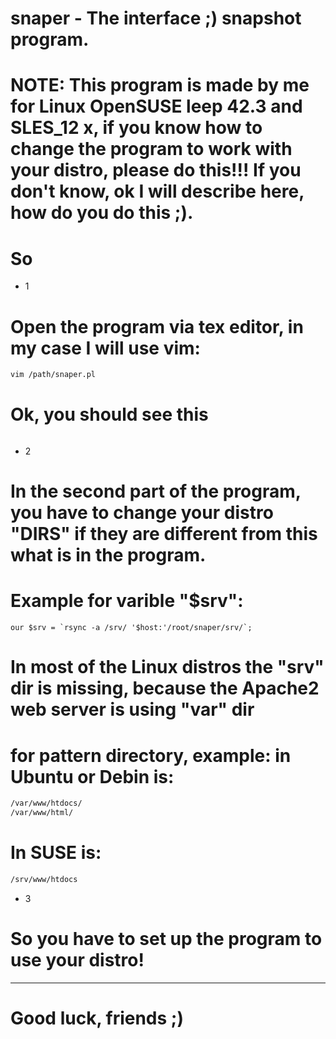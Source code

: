 # snaper - The interface ;) snapshot program.


# NOTE: This program is made by me for Linux OpenSUSE leep 42.3 and SLES_12 x, if you know how to change the program to work with your distro, please do this!!! If you don't know, ok I will describe here, how do you do this ;).

# So 
- 1
# Open the program via tex editor, in my case I will use vim:

```perl
vim /path/snaper.pl
```
# Ok, you should see this

```perl

```
- 2
# In the second part of the program, you have to change your distro "DIRS" if they are different from this what is in the program.
# Example for varible "$srv":
```
our $srv = `rsync -a /srv/ '$host:'/root/snaper/srv/`;
```
# In most of the Linux distros the "srv" dir is missing, because the Apache2 web server is using "var" dir
# for pattern directory, example: in Ubuntu or Debin is:
```bash
/var/www/htdocs/
/var/www/html/
```
# In SUSE is:
```bash 
/srv/www/htdocs
```
- 3
# So you have to set up the program to use your distro!

------------------------------------------------------------------------------------------------------------------------------

# Good luck, friends ;)
